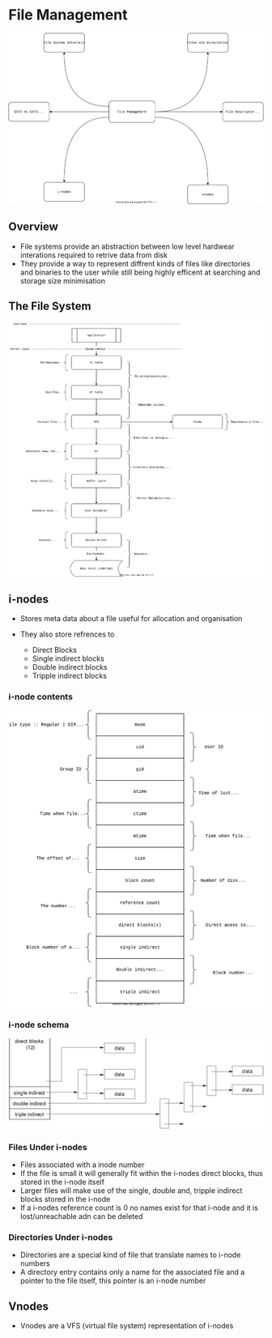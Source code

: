 # File Management

![File Management Topic Map](./images/FileManagement.svg)

## Overview

* File systems provide an abstraction between low level hardwear interations required to retrive data from disk
* They provide a way to represent diffrent kinds of files like directories and binaries to the user while still being highly efficent at searching and storage size minimisation

## The File System

![File System Stack Diagram](./images/FileSystemStackDiagram.svg)


## i-nodes

* Stores meta data about a file useful for allocation and organisation
* They also store refrences to 

    - Direct Blocks 
    - Single indirect blocks
    - Double indirect blocks
    - Tripple indirect blocks

### i-node contents

![Inode contents](./images/i-node.svg)


### i-node schema

![tmpInodeSchema](./images/tmpInodeSchema.png)

### Files Under i-nodes

* Files associated with a inode number
* If the file is small it will generally fit within the i-nodes direct blocks, thus stored in the i-node itself
* Larger files will make use of the single, double and, tripple indirect blocks stored in the i-node
* If a i-nodes reference count is 0 no names exist for that i-node and it is lost/unreachable adn can be deleted

### Directories Under i-nodes

* Directories are a special kind of file that translate names to i-node numbers
*  A directory entry contains only a name for the associated file and a pointer to the file itself, this pointer is an i-node number


## Vnodes

* Vnodes are a VFS (virtual file system) representation of i-nodes